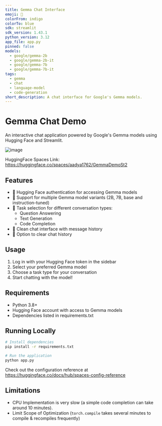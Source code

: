 ```yaml
---
title: Gemma Chat Interface
emoji: 🤖
colorFrom: indigo
colorTo: blue
sdk: streamlit
sdk_version: 1.43.1
python_version: 3.12
app_file: app.py
pinned: false
models:
  - google/gemma-2b
  - google/gemma-2b-it
  - google/gemma-7b
  - google/gemma-7b-it
tags:
  - gemma
  - chat
  - language-model
  - code-generation
short_description: A chat interface for Google's Gemma models.
---
```


# Gemma Chat Demo

An interactive chat application powered by Google's Gemma models using Hugging Face and Streamlit.

![image](https://github.com/user-attachments/assets/3e0c234d-95e7-4182-a003-133502a84e9b)


HuggingFace Spaces Link: https://huggingface.co/spaces/aadya1762/GemmaDemoSt2

## Features

- 🔐 Hugging Face authentication for accessing Gemma models
- 🤖 Support for multiple Gemma model variants (2B, 7B, base and instruction-tuned)
- 🔄 Task selection for different conversation types:
  - Question Answering
  - Text Generation
  - Code Completion
- 💬 Clean chat interface with message history
- 🧹 Option to clear chat history

## Usage

1. Log in with your Hugging Face token in the sidebar
2. Select your preferred Gemma model
3. Choose a task type for your conversation
4. Start chatting with the model!

## Requirements

- Python 3.8+
- Hugging Face account with access to Gemma models
- Dependencies listed in requirements.txt

## Running Locally

```bash
# Install dependencies
pip install -r requirements.txt

# Run the application
python app.py
```

Check out the configuration reference at https://huggingface.co/docs/hub/spaces-config-reference

## Limitations
- CPU Implementation is very slow (a simple code completion can take around 10 minutes).
- Limit Scope of Optimization (`torch.compile` takes several minutes to compile & recompiles frequently)
